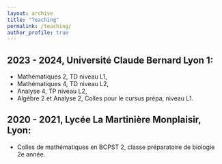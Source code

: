 ```yaml
---
layout: archive
title: "Teaching"
permalink: /teaching/
author_profile: true
---
```


## 2023 - 2024, Université Claude Bernard Lyon 1:

  * Mathématiques 2, TD niveau L1,
  * Mathématiques 4, TD niveau L2,
  * Analyse 4, TP niveau L2,
  * Algèbre 2 et Analyse 2, Colles pour le cursus prépa, niveau L1.

## 2020 - 2021, Lycée La Martinière Monplaisir, Lyon:

  * Colles de mathématiques en BCPST 2, classe préparatoire de biologie 2e année.
